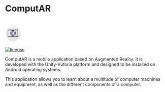 # ComputAR

# <img src="images/Logotipo ComputAR.png" width="50px" align="center"/>
[![license](http://img.shields.io/badge/license-CC_BY_NC_ND_4.0-brightgreen.svg?style=flat)](https://github.com/Amores-Valencia/ComputAR/blob/master/LICENSE)

ComputAR is a mobile application based on Augmented Reality. It is developed with the Unity-Vuforia platform and designed to be installed on Android operating systems.

This application allows you to learn about a multitude of computer machines and equipment, as well as the different components of a computer.
